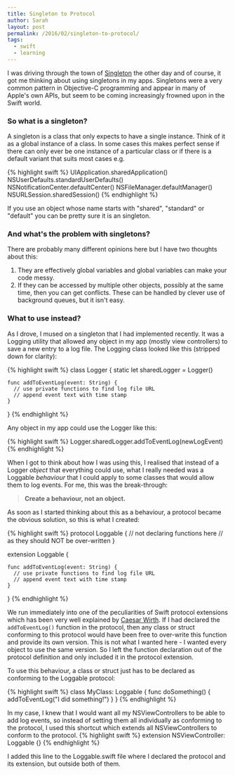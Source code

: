 ```yaml
---
title: Singleton to Protocol
author: Sarah
layout: post
permalink: /2016/02/singleton-to-protocol/
tags:
  - swift
  - learning
---
```


I was driving through the town of [Singleton][1] the other day and of course, it got me thinking about using singletons in my apps. Singletons were a very common pattern in Objective-C programming and appear in many of Apple's own APIs, but seem to be coming increasingly frowned upon in the Swift world.

### So what is a singleton? 

A singleton is a class that only expects to have a single instance. Think of it as a global instance of a class. In some cases this makes perfect sense if there can only ever be one instance of a particular class or if there is a default variant that suits most cases e.g.

{% highlight swift %}
UIApplication.sharedApplication()
NSUserDefaults.standardUserDefaults()
NSNotificationCenter.defaultCenter()
NSFileManager.defaultManager()
NSURLSession.sharedSession()
{% endhighlight %}

If you use an object whose name starts with "shared", "standard" or "default" you can be pretty sure it is an singleton.

### And what's the problem with singletons?

There are probably many different opinions here but I have two thoughts about this:

1. They are effectively global variables and global variables can make your code messy.
2. If they can be accessed by multiple other objects, possibly at the same time, then you can get conflicts. These can be handled by clever use of background queues, but it isn't easy.

### What to use instead?

As I drove, I mused on a singleton that I had implemented recently. It was a Logging utility that allowed any object in my app (mostly view controllers) to save a new entry to a log file. The Logging class looked like this (stripped down for clarity):

{% highlight swift %}
class Logger {
    static let sharedLogger = Logger()

    func addToEventLog(event: String) {
      // use private functions to find log file URL
      // append event text with time stamp
    }
}
{% endhighlight %}

Any object in my app could use the Logger like this:

{% highlight swift %}
Logger.sharedLogger.addToEventLog(newLogEvent)
{% endhighlight %}

When I got to think about how I was using this, I realised that instead of a Logger *object* that everything could use, what I really needed was a Loggable *behaviour* that I could apply to some classes that would allow them to log events. For me, this was the break-through:

> **Create a behaviour, not an object.**

As soon as I started thinking about this as a behaviour, a protocol became the obvious solution, so this is what I created:

{% highlight swift %}
protocol Loggable {
  // not declaring functions here
  // as they should NOT be over-written
}

extension Loggable {

    func addToEventLog(event: String) {
      // use private functions to find log file URL
      // append event text with time stamp
    }
    
}
{% endhighlight %}


We run immediately into one of the peculiarities of Swift protocol extensions which has been very well explained by [Caesar Wirth][2]. If I had declared the `addToEventLog()` function in the protocol, then any class or struct conforming to this protocol would have been free to over-write this function and provide its own version. This is not what I wanted here - I wanted every object to use the same version. So I left the function declaration out of the protocol definition and only included it in the protocol extension.

To use this behaviour, a class or struct just has to be declared as conforming to the Loggable protocol:

{% highlight swift %}
class MyClass: Loggable {
    func doSomething() {
        addToEventLog("I did something!")
    }
}
{% endhighlight %}

In my case, I knew that I would want all my NSViewControllers to be able to add log events, so instead of setting them all individually as conforming to the protocol, I used this shortcut which extends all NSViewControllers to conform to the protocol.
{% highlight swift %}
extension NSViewController: Loggable {}
{% endhighlight %}

I added this line to the Loggable.swift file where I declared the protocol and its extension, but outside both of them.

[1]: https://en.wikipedia.org/wiki/Singleton,_New_South_Wales
[2]: http://cjwirth.com/2016/01/20/swift-protocol-extension-weirdness/